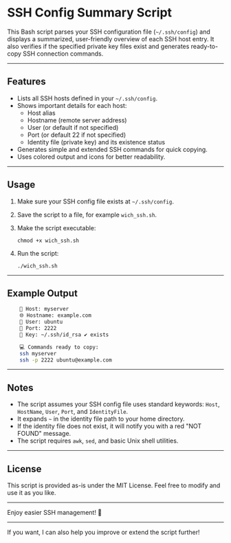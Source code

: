 
# SSH Config Summary Script

This Bash script parses your SSH configuration file (`~/.ssh/config`) and displays a summarized, user-friendly overview of each SSH host entry. It also verifies if the specified private key files exist and generates ready-to-copy SSH connection commands.

---

## Features

- Lists all SSH hosts defined in your `~/.ssh/config`.
- Shows important details for each host:
  - Host alias
  - Hostname (remote server address)
  - User (or default if not specified)
  - Port (or default 22 if not specified)
  - Identity file (private key) and its existence status
- Generates simple and extended SSH commands for quick copying.
- Uses colored output and icons for better readability.

---

## Usage

1. Make sure your SSH config file exists at `~/.ssh/config`.
2. Save the script to a file, for example `wich_ssh.sh`.
3. Make the script executable:

   ```
   chmod +x wich_ssh.sh
   ```

4. Run the script:

   ```
   ./wich_ssh.sh
   ```

---

## Example Output

```bash 
    🔵 Host: myserver
    🌐 Hostname: example.com
    👤 User: ubuntu
    🔌 Port: 2222
    🔑 Key: ~/.ssh/id_rsa ✔️ exists

    💻 Commands ready to copy:
    ssh myserver
    ssh -p 2222 ubuntu@example.com
```

---

## Notes

- The script assumes your SSH config file uses standard keywords: `Host`, `HostName`, `User`, `Port`, and `IdentityFile`.
- It expands `~` in the identity file path to your home directory.
- If the identity file does not exist, it will notify you with a red "NOT FOUND" message.
- The script requires `awk`, `sed`, and basic Unix shell utilities.

---

## License

This script is provided as-is under the MIT License. Feel free to modify and use it as you like.

---

Enjoy easier SSH management! 🚀

---


If you want, I can also help you improve or extend the script further!

